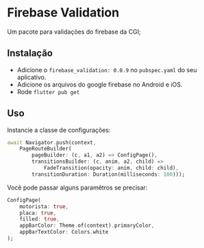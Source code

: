 # Firebase Validation

Um pacote para validações do firebase da CGI;

## Instalação

- Adicione o `firebase_validation: 0.0.9` no `pubspec.yaml` do seu aplicativo.
- Adicione os arquivos do google firebase no Android e iOS.
- Rode `flutter pub get`

## Uso

Instancie a classe de configurações:

```dart
await Navigator.push(context,
    PageRouteBuilder(
        pageBuilder: (c, a1, a2) => ConfigPage(),
        transitionsBuilder: (c, anim, a2, child) =>
            FadeTransition(opacity: anim, child: child),
        transitionDuration: Duration(milliseconds: 100)));
```

Vocẽ pode passar alguns paramêtros se precisar:

```dart
ConfigPage(
    motorista: true, 
    placa: true, 
    filled: true, 
    appBarColor: Theme.of(context).primaryColor, 
    appBarTextColor: Colors.white
);
```


